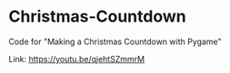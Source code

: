 # Christmas-Countdown

Code for "Making a Christmas Countdown with Pygame"

Link: https://youtu.be/qjehtSZmmrM
